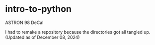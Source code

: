 # intro-to-python
ASTRON 98 DeCal

I had to remake a repository because the directories got all tangled up.
(Updated as of December 08, 2024) 

